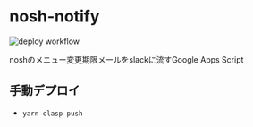 # nosh-notify
![deploy workflow](https://github.com/aokabi/nosh-notify/actions/workflows/deploy.yml/badge.svg)

noshのメニュー変更期限メールをslackに流すGoogle Apps Script

## 手動デプロイ
- `yarn clasp push`
